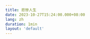```yaml
---
title: 悲惨人生
date: 2023-10-27T15:24:00.000+08:00
lang: zh
duration: 1min
layout: 'default'
---
```


<Title />

曾经早6晚11的应试教育真的把我很多美好的品质都毀了，比如自制力，比如主动学习的能力，脱离高中很多年之后，我发现在没有考试的情况下，我不会主动学任何东西。我没有调节生活的能力，找不到绷紧神经和享受生活之问的平衡点。我的生活只有两种模式：累且疲惫，闲但焦虑。
